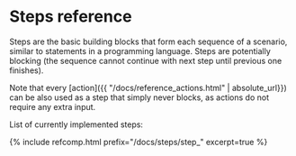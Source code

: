 # Steps reference

Steps are the basic building blocks that form each sequence of a scenario, similar to statements in a programming language. Steps are potentially blocking (the sequence cannot continue with next step until previous one finishes).

Note that every [action]({{ "/docs/reference_actions.html" | absolute_url}}) can be also used as a step that simply never blocks, as actions do not require any extra input.

List of currently implemented steps:

{% include refcomp.html prefix="/docs/steps/step_" excerpt=true %}